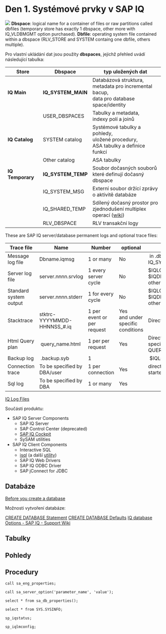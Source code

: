 # Den 1. Systémové prvky v SAP IQ

[![](https://mermaid.ink/img/pako:eNp1kkFvwjAMhf-KlRNMlInuVqFJQC-TQNoo2qXl4DYGojVpSdINBPz3pbTbgG29xHLep_fi-sCyghML2CovPrINagvTeaIATJWuNZYbiOavcTR6hqcXiEi_k17W1wBcaMqsKBQsxk3nGxkP4hAtpmgIViIn0yLX2Hjx0w0HcSdhzmKGQkFkC03DVD927vpi201Ydwl970Ltt-pobyzJ-4kzy4v1FcdT8GAUjf6gH1p6QbIsNOr9jaGV5ZlqEFL89nl-PHVu_7_sayD1N42bqYELuISd5-0u7gZxE0SjMtiwTtYGcZWL8YvxG2ZGxuCaLvRiK82ZuMrdHqHveY_OsK4nuSBlDQy9vusdNW0rMtYc618NiWI9JklLFNytxaEGEmY3JClhgSs56reEJerkdFjZItqrjAVWV9RjVcnRUijQDUqyYIW5cV3iws131uzZed1On4Okv-k)](https://mermaid.live/edit#pako:eNp1kkFvwjAMhf-KlRNMlInuVqFJQC-TQNoo2qXl4DYGojVpSdINBPz3pbTbgG29xHLep_fi-sCyghML2CovPrINagvTeaIATJWuNZYbiOavcTR6hqcXiEi_k17W1wBcaMqsKBQsxk3nGxkP4hAtpmgIViIn0yLX2Hjx0w0HcSdhzmKGQkFkC03DVD927vpi201Ydwl970Ltt-pobyzJ-4kzy4v1FcdT8GAUjf6gH1p6QbIsNOr9jaGV5ZlqEFL89nl-PHVu_7_sayD1N42bqYELuISd5-0u7gZxE0SjMtiwTtYGcZWL8YvxG2ZGxuCaLvRiK82ZuMrdHqHveY_OsK4nuSBlDQy9vusdNW0rMtYc618NiWI9JklLFNytxaEGEmY3JClhgSs56reEJerkdFjZItqrjAVWV9RjVcnRUijQDUqyYIW5cV3iws131uzZed1On4Okv-k)
**Dbspace**: logical name for a container of files or raw partitions called dbfiles (temporary store has exactly 1 dbspace, other more with IQ_VLDBMGMT option purchased).
**Dbfile**: operating system file contained within a dbspace (RLV_STORE and SYSTEM containg one dbfile, others multiple).

Pro vlastní ukládání dat jsou použity **dbspaces**, jejichž přehled uvádí následující tabulka:

| Store         | Dbspace       | typ uložených dat  | 
|---------------|---------------|--------------------| 
| **IQ Main**       | **IQ_SYSTEM_MAIN** | Databázová struktura, <br> metadata pro incremental bacup, <br> data pro database space/identity | 
|               | USER_DBSPACES | Tabulky a metadata, <br> indexy polí a joinů | 
| **IQ Catalog**       | SYSTEM catalog | Systémové tabulky a pohledy, <br> uložené procedury, <br> ASA tabulky a definice funkcí | 
|               | Other catalog | ASA tabulky |
| **IQ Temporary**  | **IQ_SYSTEM_TEMP** | Soubor dočasných souborů <br> které definují dočasný dbspace  | 
|               | IQ_SYSTEM_MSG | Externí soubor držící zprávy <br>o aktivitě databáze | 
|               | IQ_SHARED_TEMP | Sdílený dočasný prostor pro <br> zjednodušení multiplex operací ([wiki](https://wiki.scn.sap.com/wiki/display/SYBIQ/IQ+Shared+System+Temporary+Store+-+IQ_SHARED_TEMP)) | 
| | RLV_DBSPACE | RLV transakční logy |

These are SAP IQ server/database permanent logs and optional trace files:

| Trace file | Name | Number | optional | click me | click me |
|------------|------|--------|----------|----------|----------| 
| Message log file | Dbname.iqmsg | 1 or many | No |  in .db directory or dbspace IQ_SYSTEM_MSG  | continuous  |
| Server log file  | server.nnnn.srvlog  | 1 every server cycle  | No  | $IQLOGDIR16  if defined. $IQDIR16/logfiles directory otherwise  | continuous  |
| Standard system output  | server.nnnn.stderr  | 1 for every cycle  | No  | $IQLOGDIR16  if defined. $IQDIR16/logfiles directory otherwise  | continuous  |
| Stacktrace  | stktrc-YYYYMMDD-HHNNSS_#.iq  | 1 per event or per request  | Yes and under specific conditions  | Directory where db started  | One-shot  |
| Html Query plan  |  query_name.html  | 1 per per request  | Yes  | Directory where db started. Can be specified with sql option QUERY_PLAN_AS_HTML_DIRECTORY  | One-shot  |
| Backup log  |  .backup.syb  | 1  |   |  $IQLOGDIR16  |  continuous  |
| Connection trace  | To be specified by DBA/user  | 1 per connection  | Yes  | directory where the client apllication started  | Duration of connection  |
| Sql log  | To be specified by DBA  | 1 or many  | Yes  |    |    |

[IQ Log Files](https://help.sap.com/saphelp_iq1608_iqintro/helpdata/en/a4/458b4184f21015969eeef6dad5820c/frameset.htm?frameset=/en/a4/44fa8784f210159103c323abc60b82/frameset.htm)

Součásti produktu:

- SAP IQ Server Components
	- SAP IQ Server
	- SAP Control Center (deprecated)
	- [SAP IQ Cockpit](https://help.sap.com/docs/SAP_IQ/14180868751e10149705b0ef6818ec08/5536c2c36e244afeaa8dc483d5a63f5d.html?version=16.1.1.0)
	- SySAM utilities
- SAP IQ Client Components
	- Interactive SQL
	- [isql](https://help.sap.com/docs/SAP_IQ/a893062984f21015b9e8b03f96ed0cbb/a2749f8784f21015b3ad89edd5ed5bf0.html?version=16.1.1.0) (a další [utility](https://help.sap.com/docs/SAP_IQ/a893062984f21015b9e8b03f96ed0cbb/1478006e20e54b359889483512791d9e.html?version=16.1.1.0))
	- SAP IQ Web Drivers
	- SAP IQ ODBC Driver
	- SAP jConnect for JDBC


## Databáze
[Before you create a database](https://help.sap.com/docs/SAP_IQ/a8937bea84f21015a80bc776cf758d50/a6fc27ef84f21015bb99a329a7118b34.html?version=16.1.1.0)

Možnosti vytvoření databáze:


[CREATE DATABASE Statement](https://help.sap.com/saphelp_iq1610_iqrefso/helpdata/en/a6/16791184f210158207cc6972cf879d/frameset.htm)
[CREATE DATABASE Defaults](https://help.sap.com/docs/SAP_IQ/a8937bea84f21015a80bc776cf758d50/a6fe2d0884f210158733eba14e7e0dee.html?version=16.1.1.0)
[IQ database Options - SAP IQ - Support Wiki](https://wiki.scn.sap.com/wiki/display/SYBIQ/IQ+database+Options)


## Tabulky


## Pohledy


## Procedury



```
call sa_eng_properties;

call sa_server_option('parameter_name', 'value');

select * from sa_db_properties();

select * from SYS.SYSINFO;

sp_iqstatus;

sp_iqlmconfig;
```